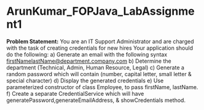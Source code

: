 # ArunKumar_FOPJava_LabAssignment1
**Problem Statement:**
You are an IT Support Administrator and are charged with the task of creating credentials for new hires
Your application should do the following:
a) Generate an email with the following syntax firstNamelastName@department.company.com
b) Determine the department (Technical, Admin, Human Resource, Legal)
c) Generate a random password which will contain (number, capital letter, small letter & special character)
d) Display the generated credentials
e) Use parameterized constructor of class Employee, to pass firstName, lastName.
f) Create a separate CredentialService which will have generatePassword,generateEmailAddress, & showCredentials method.
